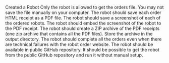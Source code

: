 Created a Robot
Only the robot is allowed to get the orders file. You may not save the file manually on your computer.
The robot should save each order HTML receipt as a PDF file.
The robot should save a screenshot of each of the ordered robots.
The robot should embed the screenshot of the robot to the PDF receipt.
The robot should create a ZIP archive of the PDF receipts (one zip archive that contains all the PDF files). Store the archive in the output directory.
The robot should complete all the orders even when there are technical failures with the robot order website.
The robot should be available in public GitHub repository.
It should be possible to get the robot from the public GitHub repository and run it without manual setup.
